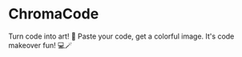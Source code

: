 # ChromaCode
Turn code into art! 🌈 Paste your code, get a colorful image. It's code makeover fun! 💻🪄
